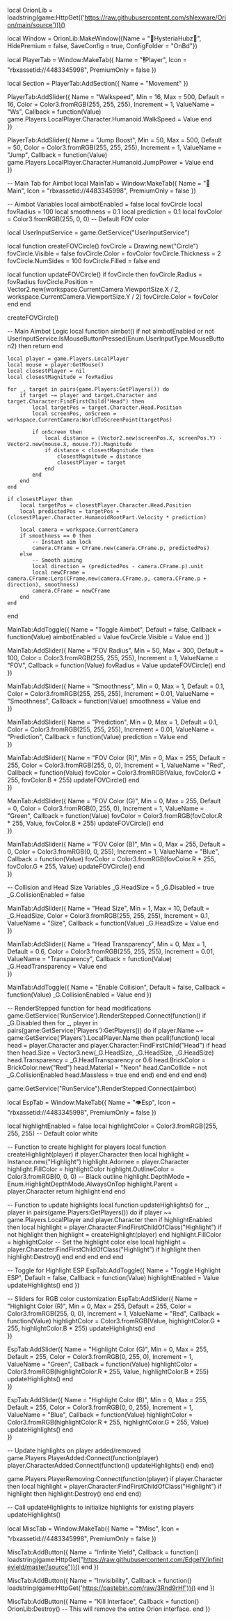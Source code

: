 local OrionLib = loadstring(game:HttpGet(('https://raw.githubusercontent.com/shlexware/Orion/main/source')))()

local Window = OrionLib:MakeWindow({Name = "💸HysteriaHubz💸", HidePremium = false, SaveConfig = true, ConfigFolder = "OnBd"})

local PlayerTab = Window:MakeTab({
    Name = "🕴️Player",
    Icon = "rbxassetid://4483345998",
    PremiumOnly = false
})

local Section = PlayerTab:AddSection({
    Name = "Movement"
})

PlayerTab:AddSlider({
    Name = "Walkspeed",
    Min = 16,
    Max = 500,
    Default = 16,
    Color = Color3.fromRGB(255, 255, 255),
    Increment = 1,
    ValueName = "Ws",
    Callback = function(Value)
        game.Players.LocalPlayer.Character.Humanoid.WalkSpeed = Value
    end    
})

PlayerTab:AddSlider({
    Name = "Jump Boost",
    Min = 50,
    Max = 500,
    Default = 50,
    Color = Color3.fromRGB(255, 255, 255),
    Increment = 1,
    ValueName = "Jump",
    Callback = function(Value)
        game.Players.LocalPlayer.Character.Humanoid.JumpPower = Value
    end    
})

-- Main Tab for Aimbot
local MainTab = Window:MakeTab({
    Name = "🎯Main",
    Icon = "rbxassetid://4483345998",
    PremiumOnly = false
})

-- Aimbot Variables
local aimbotEnabled = false
local fovCircle
local fovRadius = 100
local smoothness = 0.1
local prediction = 0.1
local fovColor = Color3.fromRGB(255, 0, 0)  -- Default FOV color

local UserInputService = game:GetService("UserInputService")

local function createFOVCircle()
    fovCircle = Drawing.new("Circle")
    fovCircle.Visible = false
    fovCircle.Color = fovColor
    fovCircle.Thickness = 2
    fovCircle.NumSides = 100
    fovCircle.Filled = false
end

local function updateFOVCircle()
    if fovCircle then
        fovCircle.Radius = fovRadius
        fovCircle.Position = Vector2.new(workspace.CurrentCamera.ViewportSize.X / 2, workspace.CurrentCamera.ViewportSize.Y / 2)
        fovCircle.Color = fovColor
    end
end

createFOVCircle()

-- Main Aimbot Logic
local function aimbot()
    if not aimbotEnabled or not UserInputService:IsMouseButtonPressed(Enum.UserInputType.MouseButton2) then return end

    local player = game.Players.LocalPlayer
    local mouse = player:GetMouse()
    local closestPlayer = nil
    local closestMagnitude = fovRadius

    for _, target in pairs(game.Players:GetPlayers()) do
        if target ~= player and target.Character and target.Character:FindFirstChild("Head") then
            local targetPos = target.Character.Head.Position
            local screenPos, onScreen = workspace.CurrentCamera:WorldToScreenPoint(targetPos)

            if onScreen then
                local distance = (Vector2.new(screenPos.X, screenPos.Y) - Vector2.new(mouse.X, mouse.Y)).Magnitude
                if distance < closestMagnitude then
                    closestMagnitude = distance
                    closestPlayer = target
                end
            end
        end
    end

    if closestPlayer then
        local targetPos = closestPlayer.Character.Head.Position
        local predictedPos = targetPos + (closestPlayer.Character.HumanoidRootPart.Velocity * prediction)

        local camera = workspace.CurrentCamera
        if smoothness == 0 then
            -- Instant aim lock
            camera.CFrame = CFrame.new(camera.CFrame.p, predictedPos)
        else
            -- Smooth aiming
            local direction = (predictedPos - camera.CFrame.p).unit
            local newCFrame = camera.CFrame:Lerp(CFrame.new(camera.CFrame.p, camera.CFrame.p + direction), smoothness)
            camera.CFrame = newCFrame
        end
    end
end

MainTab:AddToggle({
    Name = "Toggle Aimbot",
    Default = false,
    Callback = function(Value)
        aimbotEnabled = Value
        fovCircle.Visible = Value
    end
})

MainTab:AddSlider({
    Name = "FOV Radius",
    Min = 50,
    Max = 300,
    Default = 100,
    Color = Color3.fromRGB(255, 255, 255),
    Increment = 1,
    ValueName = "FOV",
    Callback = function(Value)
        fovRadius = Value
        updateFOVCircle()
    end    
})

MainTab:AddSlider({
    Name = "Smoothness",
    Min = 0,
    Max = 1,
    Default = 0.1,
    Color = Color3.fromRGB(255, 255, 255),
    Increment = 0.01,
    ValueName = "Smoothness",
    Callback = function(Value)
        smoothness = Value
    end    
})

MainTab:AddSlider({
    Name = "Prediction",
    Min = 0,
    Max = 1,
    Default = 0.1,
    Color = Color3.fromRGB(255, 255, 255),
    Increment = 0.01,
    ValueName = "Prediction",
    Callback = function(Value)
        prediction = Value
    end    
})

MainTab:AddSlider({
    Name = "FOV Color (R)",
    Min = 0,
    Max = 255,
    Default = 255,
    Color = Color3.fromRGB(255, 0, 0),
    Increment = 1,
    ValueName = "Red",
    Callback = function(Value)
        fovColor = Color3.fromRGB(Value, fovColor.G * 255, fovColor.B * 255)
        updateFOVCircle()
    end    
})

MainTab:AddSlider({
    Name = "FOV Color (G)",
    Min = 0,
    Max = 255,
    Default = 0,
    Color = Color3.fromRGB(0, 255, 0),
    Increment = 1,
    ValueName = "Green",
    Callback = function(Value)
        fovColor = Color3.fromRGB(fovColor.R * 255, Value, fovColor.B * 255)
        updateFOVCircle()
    end    
})

MainTab:AddSlider({
    Name = "FOV Color (B)",
    Min = 0,
    Max = 255,
    Default = 0,
    Color = Color3.fromRGB(0, 0, 255),
    Increment = 1,
    ValueName = "Blue",
    Callback = function(Value)
        fovColor = Color3.fromRGB(fovColor.R * 255, fovColor.G * 255, Value)
        updateFOVCircle()
    end    
})

-- Collision and Head Size Variables
_G.HeadSize = 5
_G.Disabled = true
_G.CollisionEnabled = false

MainTab:AddSlider({
    Name = "Head Size",
    Min = 1,
    Max = 10,
    Default = _G.HeadSize,
    Color = Color3.fromRGB(255, 255, 255),
    Increment = 0.1,
    ValueName = "Size",
    Callback = function(Value)
        _G.HeadSize = Value
    end    
})

MainTab:AddSlider({
    Name = "Head Transparency",
    Min = 0,
    Max = 1,
    Default = 0.6,
    Color = Color3.fromRGB(255, 255, 255),
    Increment = 0.01,
    ValueName = "Transparency",
    Callback = function(Value)
        _G.HeadTransparency = Value
    end    
})

MainTab:AddToggle({
    Name = "Enable Collision",
    Default = false,
    Callback = function(Value)
        _G.CollisionEnabled = Value
    end
})

-- RenderStepped function for head modifications
game:GetService('RunService').RenderStepped:Connect(function()
    if _G.Disabled then
        for _, player in pairs(game:GetService('Players'):GetPlayers()) do
            if player.Name ~= game:GetService('Players').LocalPlayer.Name then
                pcall(function()
                    local head = player.Character and player.Character:FindFirstChild("Head")
                    if head then
                        head.Size = Vector3.new(_G.HeadSize, _G.HeadSize, _G.HeadSize)
                        head.Transparency = _G.HeadTransparency or 0.6
                        head.BrickColor = BrickColor.new("Red")
                        head.Material = "Neon"
                        head.CanCollide = not _G.CollisionEnabled
                        head.Massless = true
                    end
                end)
            end
        end
    end
end)

game:GetService("RunService").RenderStepped:Connect(aimbot)

local EspTab = Window:MakeTab({
    Name = "👁️Esp",
    Icon = "rbxassetid://4483345998",
    PremiumOnly = false
})

local highlightEnabled = false
local highlightColor = Color3.fromRGB(255, 255, 255)  -- Default color white

-- Function to create highlight for players
local function createHighlight(player)
    if player.Character then
        local highlight = Instance.new("Highlight")
        highlight.Adornee = player.Character
        highlight.FillColor = highlightColor
        highlight.OutlineColor = Color3.fromRGB(0, 0, 0)  -- Black outline
        highlight.DepthMode = Enum.HighlightDepthMode.AlwaysOnTop
        highlight.Parent = player.Character
        return highlight
    end
end

-- Function to update highlights
local function updateHighlights()
    for _, player in pairs(game.Players:GetPlayers()) do
        if player ~= game.Players.LocalPlayer and player.Character then
            if highlightEnabled then
                local highlight = player.Character:FindFirstChildOfClass("Highlight")
                if not highlight then
                    highlight = createHighlight(player)
                end
                highlight.FillColor = highlightColor  -- Set the highlight color
            else
                local highlight = player.Character:FindFirstChildOfClass("Highlight")
                if highlight then
                    highlight:Destroy()
                end
            end
        end
    end
end

-- Toggle for Highlight ESP
EspTab:AddToggle({
    Name = "Toggle Highlight ESP",
    Default = false,
    Callback = function(Value)
        highlightEnabled = Value
        updateHighlights()
    end
})

-- Sliders for RGB color customization
EspTab:AddSlider({
    Name = "Highlight Color (R)",
    Min = 0,
    Max = 255,
    Default = 255,
    Color = Color3.fromRGB(255, 0, 0),
    Increment = 1,
    ValueName = "Red",
    Callback = function(Value)
        highlightColor = Color3.fromRGB(Value, highlightColor.G * 255, highlightColor.B * 255)
        updateHighlights()
    end    
})

EspTab:AddSlider({
    Name = "Highlight Color (G)",
    Min = 0,
    Max = 255,
    Default = 255,
    Color = Color3.fromRGB(0, 255, 0),
    Increment = 1,
    ValueName = "Green",
    Callback = function(Value)
        highlightColor = Color3.fromRGB(highlightColor.R * 255, Value, highlightColor.B * 255)
        updateHighlights()
    end    
})

EspTab:AddSlider({
    Name = "Highlight Color (B)",
    Min = 0,
    Max = 255,
    Default = 255,
    Color = Color3.fromRGB(0, 0, 255),
    Increment = 1,
    ValueName = "Blue",
    Callback = function(Value)
        highlightColor = Color3.fromRGB(highlightColor.R * 255, highlightColor.G * 255, Value)
        updateHighlights()
    end    
})

-- Update highlights on player added/removed
game.Players.PlayerAdded:Connect(function(player)
    player.CharacterAdded:Connect(function()
        updateHighlights()
    end)
end)

game.Players.PlayerRemoving:Connect(function(player)
    if player.Character then
        local highlight = player.Character:FindFirstChildOfClass("Highlight")
        if highlight then
            highlight:Destroy()
        end
    end
end)

-- Call updateHighlights to initialize highlights for existing players
updateHighlights()

local MiscTab = Window:MakeTab({
    Name = "❓Misc",
    Icon = "rbxassetid://4483345998",
    PremiumOnly = false
})

MiscTab:AddButton({
    Name = "Infinite Yield",
    Callback = function()
        loadstring(game:HttpGet("https://raw.githubusercontent.com/EdgeIY/infiniteyield/master/source"))()
    end
})

MiscTab:AddButton({
    Name = "Invisibility",
    Callback = function()
        loadstring(game:HttpGet('https://pastebin.com/raw/3Rnd9rHf'))()
    end
})

MiscTab:AddButton({
    Name = "Kill Interface",
    Callback = function()
        OrionLib:Destroy() -- This will remove the entire Orion interface.
    end
})
